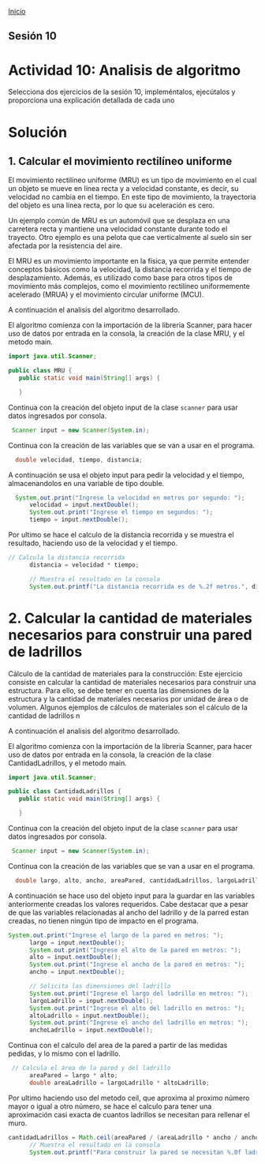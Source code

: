 <!-- No borrar o modificar -->
[Inicio](./index.md)

## Sesión 10 


# Actividad 10: Analisis de algoritmo

Selecciona dos ejercicios de la sesión 10, impleméntalos, ejecútalos y proporciona una explicación detallada de cada uno



# Solución

## 1. Calcular el movimiento rectilíneo uniforme

El movimiento rectilíneo uniforme (MRU) es un tipo de movimiento en el cual un objeto se mueve en línea recta y a velocidad constante, es decir, su velocidad no cambia en el tiempo. En este tipo de movimiento, la trayectoria del objeto es una línea recta, por lo que su aceleración es cero.

Un ejemplo común de MRU es un automóvil que se desplaza en una carretera recta y mantiene una velocidad constante durante todo el trayecto. Otro ejemplo es una pelota que cae verticalmente al suelo sin ser afectada por la resistencia del aire.

El MRU es un movimiento importante en la física, ya que permite entender conceptos básicos como la velocidad, la distancia recorrida y el tiempo de desplazamiento. Además, es utilizado como base para otros tipos de movimiento más complejos, como el movimiento rectilíneo uniformemente acelerado (MRUA) y el movimiento circular uniforme (MCU).

A continuación el analisis del algoritmo desarrollado.

El algoritmo comienza con la importación de la libreria Scanner, para hacer uso de datos por entrada en la consola, la creación de la clase MRU, y el metodo main.
```java
import java.util.Scanner;

public class MRU {
   public static void main(String[] args) {

   }
```
Continua con la creación del objeto input de la clase ```scanner``` para usar datos ingresados por consola.

```java
 Scanner input = new Scanner(System.in);
```

Continua con la creación de las variables que se van a usar en el programa.


```java
  double velocidad, tiempo, distancia;
```
A continuación se usa el objeto input para pedir la velocidad y el tiempo, almacenandolos en una variable de tipo double.


```java
  System.out.print("Ingrese la velocidad en metros por segundo: ");
      velocidad = input.nextDouble();
      System.out.print("Ingrese el tiempo en segundos: ");
      tiempo = input.nextDouble();
```

Por ultimo se hace el calculo de la distancia recorrida y se muestra el resultado, haciendo uso de la velocidad y el tiempo. 

```java
// Calcula la distancia recorrida
      distancia = velocidad * tiempo;

      // Muestra el resultado en la consola
      System.out.printf("La distancia recorrida es de %.2f metros.", distancia);
```

# 2. Calcular la cantidad de materiales necesarios para construir una pared de ladrillos
Cálculo de la cantidad de materiales para la construcción: Este ejercicio consiste en calcular la cantidad de materiales necesarios para construir una estructura. Para ello, se debe tener en cuenta las dimensiones de la estructura y la cantidad de materiales necesarios por unidad de área o de volumen. Algunos ejemplos de cálculos de materiales son el cálculo de la cantidad de ladrillos n

A continuación el analisis del algoritmo desarrollado.



El algoritmo comienza con la importación de la libreria Scanner, para hacer uso de datos por entrada en la consola, la creación de la clase CantidadLadrillos, y el metodo main.
```java
import java.util.Scanner;

public class CantidadLadrillos {
   public static void main(String[] args) {

   }
```
Continua con la creación del objeto input de la clase ```scanner``` para usar datos ingresados por consola.
```java
 Scanner input = new Scanner(System.in);
```

Continua con la creación de las variables que se van a usar en el programa.


```java
  double largo, alto, ancho, areaPared, cantidadLadrillos, largoLadrillo, altoLadrillo, anchoLadrillo;
```

A continuación se hace uso del objeto input para la guardar en las variables anteriormente creadas los valores requeridos. Cabe destacar que a pesar de que las variables relacionadas al ancho del ladrillo y de la parred estan creadas, no tienen ningún tipo de impacto en el programa.

```java
System.out.print("Ingrese el largo de la pared en metros: ");
      largo = input.nextDouble();
      System.out.print("Ingrese el alto de la pared en metros: ");
      alto = input.nextDouble();
      System.out.print("Ingrese el ancho de la pared en metros: ");
      ancho = input.nextDouble();

      // Solicita las dimensiones del ladrillo
      System.out.print("Ingrese el largo del ladrillo en metros: ");
      largoLadrillo = input.nextDouble();
      System.out.print("Ingrese el alto del ladrillo en metros: ");
      altoLadrillo = input.nextDouble();
      System.out.print("Ingrese el ancho del ladrillo en metros: ");
      anchoLadrillo = input.nextDouble();
```
Continua con el calculo del area de la pared a partir de las medidas pedidas, y lo mismo con el ladrillo.

```java
 // Calcula el área de la pared y del ladrillo
      areaPared = largo * alto;
      double areaLadrillo = largoLadrillo * altoLadrillo;
```

Por ultimo haciendo uso del metodo ceil, que aproxima al proximo número mayor o igual a otro número, se hace el calculo para tener una aproximación casi exacta de cuantos ladrillos se necesitan para rellenar el muro.

```java
cantidadLadrillos = Math.ceil(areaPared / (areaLadrillo * ancho / anchoLadrillo));
      // Muestra el resultado en la consola
      System.out.printf("Para construir la pared se necesitan %.0f ladrillos.", cantidadLadrillos);
```






